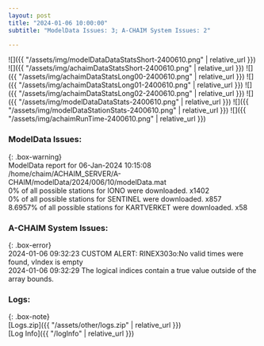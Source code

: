 ```yaml
---
layout: post
title: "2024-01-06 10:00:00"
subtitle: "ModelData Issues: 3; A-CHAIM System Issues: 2"

---
```


![]({{ "/assets/img/modelDataDataStatsShort-2400610.png" | relative_url }})
![]({{ "/assets/img/achaimDataStatsShort-2400610.png" | relative_url }})
![]({{ "/assets/img/achaimDataStatsLong00-2400610.png" | relative_url }})
![]({{ "/assets/img/achaimDataStatsLong01-2400610.png" | relative_url }})
![]({{ "/assets/img/achaimDataStatsLong02-2400610.png" | relative_url }})
![]({{ "/assets/img/modelDataDataStats-2400610.png" | relative_url }})
![]({{ "/assets/img/modelDataStationStats-2400610.png" | relative_url }})
![]({{ "/assets/img/achaimRunTime-2400610.png" | relative_url }})


### ModelData Issues:  
  
{: .box-warning}  
 ModelData report for 06-Jan-2024 10:15:08   
 /home/chaim/ACHAIM_SERVER/A-CHAIM/modelData/2024/006/10/modelData.mat   
 0% of all possible stations for IONO were downloaded. x1402   
 0% of all possible stations for SENTINEL were downloaded. x857   
 8.6957% of all possible stations for KARTVERKET were downloaded. x58   
  
### A-CHAIM System Issues:  
  
{: .box-error}  
2024-01-06 09:32:23 CUSTOM ALERT: RINEX303o:No valid times were found, vIndex is empty  
2024-01-06 09:32:29 The logical indices contain a true value outside of the array bounds.  

### Logs:  
  
{: .box-note}  
[Logs.zip]({{ "/assets/other/logs.zip" | relative_url }})  
[Log Info]({{ "/logInfo" | relative_url }})  
